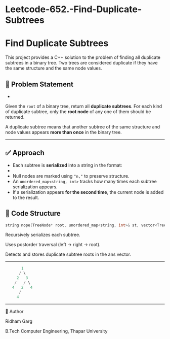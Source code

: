 # Leetcode-652.-Find-Duplicate-Subtrees

# Find Duplicate Subtrees

This project provides a C++ solution to the problem of finding all duplicate subtrees in a binary tree. Two trees are considered duplicate if they have the same structure and the same node values.

## 🧠 Problem Statement
-

Given the `root` of a binary tree, return all **duplicate subtrees**. For each kind of duplicate subtree, only the **root node** of any one of them should be returned.

A duplicate subtree means that another subtree of the same structure and node values appears **more than once** in the binary tree.

---

## ✅ Approach

- Each subtree is **serialized** into a string in the format:
- 
- Null nodes are marked using `"n,"` to preserve structure.
- An `unordered_map<string, int>` tracks how many times each subtree serialization appears.
- If a serialization appears **for the second time**, the current node is added to the result.

## 🔧 Code Structure

```cpp
string nope(TreeNode* root, unordered_map<string, int>& st, vector<TreeNode*>& ans)
```
Recursively serializes each subtree.

Uses postorder traversal (left → right → root).

Detects and stores duplicate subtree roots in the ans vector.

---
```cpp
       1
      / \
     2   3
    /   / \
   4   2   4
      /
     4
```
---

🙋 Author

Ridham Garg

B.Tech Computer Engineering, Thapar University

  
